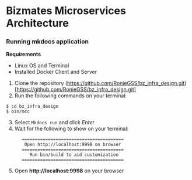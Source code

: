 # Bizmates Microservices Architecture

### Running mkdocs application

**Requirements**
* Linux OS and Terminal
* Installed Docker Client and Server

1. Clone the repository (https://github.com/RonieGSS/bz_infra_design.git)[https://github.com/RonieGSS/bz_infra_design.git]
2. Run the following commands on your terminal:
```
$ cd bz_infra_design
$ bin/mcc
```
3. Select `Mkdocs run` and click *Enter*
4. Wait for the following to show on your terminal:
```
	  =======================================
	   Open http://localhost:9998 on browser
	  =======================================
	     Run bin/build to aid customization
	  =======================================
```
5. Open **http://localhost:9998** on your browser